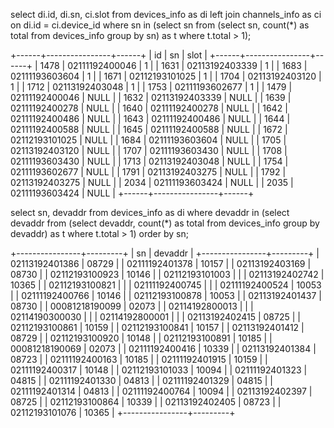 select di.id, di.sn, ci.slot from devices_info as di
left join channels_info as ci on di.id = ci.device_id
where sn in (select sn from (select sn, count(*) as total from devices_info group by sn) as t where t.total > 1);

+------+----------------+------+
| id   | sn             | slot |
+------+----------------+------+
| 1478 | 02111192400046 |    1 |
| 1631 | 02113192403339 |    1 |
| 1683 | 02111193603604 |    1 |
| 1671 | 02112193101025 |    1 |
| 1704 | 02113192403120 |    1 |
| 1712 | 02113192403048 |    1 |
| 1753 | 02111193602677 |    1 |
| 1479 | 02111192400046 | NULL |
| 1632 | 02113192403339 | NULL |
| 1639 | 02111192400278 | NULL |
| 1640 | 02111192400278 | NULL |
| 1642 | 02111192400486 | NULL |
| 1643 | 02111192400486 | NULL |
| 1644 | 02111192400588 | NULL |
| 1645 | 02111192400588 | NULL |
| 1672 | 02112193101025 | NULL |
| 1684 | 02111193603604 | NULL |
| 1705 | 02113192403120 | NULL |
| 1707 | 02111193603430 | NULL |
| 1708 | 02111193603430 | NULL |
| 1713 | 02113192403048 | NULL |
| 1754 | 02111193602677 | NULL |
| 1791 | 02113192403275 | NULL |
| 1792 | 02113192403275 | NULL |
| 2034 | 02111193603424 | NULL |
| 2035 | 02111193603424 | NULL |
+------+----------------+------+

select sn, devaddr from devices_info as di where devaddr in (select devaddr from (select devaddr, count(*) as total from devices_info group by devaddr) as t where t.total > 1) order by sn;

+----------------+---------+
| sn             | devaddr |
+----------------+---------+
| 02113192401386 | 08729   |
| 02111192401378 | 10157   |
| 02113192403169 | 08730   |
| 02112193100923 | 10146   |
| 02112193101003 |         |
| 02113192402742 | 10365   |
| 02112193100821 |         |
| 02111192400745 |         |
| 02111192400524 | 10053   |
| 02111192400766 | 10146   |
| 02112193100878 | 10053   |
| 02113192401437 | 08730   |
| 00081218190099 | 02073   |
| 02114192800013 |         |
| 02114190300030 |         |
| 02114192800001 |         |
| 02113192402415 | 08725   |
| 02112193100861 | 10159   |
| 02112193100841 | 10157   |
| 02113192401412 | 08729   |
| 02112193100920 | 10148   |
| 02112193100891 | 10185   |
| 00081218190069 | 02073   |
| 02111192400416 | 10339   |
| 02113192401384 | 08723   |
| 02111192400163 | 10185   |
| 02111192401915 | 10159   |
| 02111192400317 | 10148   |
| 02112193101033 | 10094   |
| 02111192401323 | 04815   |
| 02111192401330 | 04813   |
| 02111192401329 | 04815   |
| 02111192401314 | 04813   |
| 02111192400764 | 10094   |
| 02113192402397 | 08725   |
| 02112193100864 | 10339   |
| 02113192402405 | 08723   |
| 02112193101076 | 10365   |
+----------------+---------+
